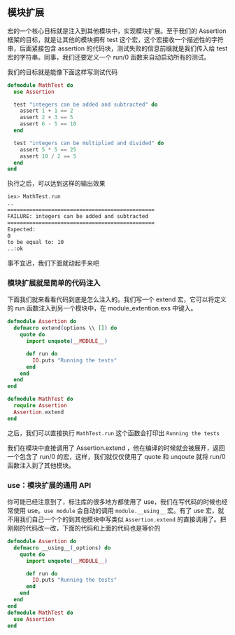 ## 模块扩展

宏的一个核心目标就是注入到其他模块中，实现模块扩展。至于我们的 Assertion 框架的目标，就是让其他的模块拥有 test 这个宏，这个宏接收一个描述性的字符串，后面紧接包含 assertion 的代码块，测试失败的信息前缀就是我们传入给 test 宏的字符串。同事，我们还要定义一个 run/0 函数来自动启动所有的测试。

我们的目标就是能像下面这样写测试代码

```elixir
defmodule MathTest do
  use Assertion

  test "integers can be added and subtracted" do
    assert 1 + 1 == 2
    assert 2 + 3 == 5
    assert 6 - 5 == 10
  end

  test "integers can be multiplied and divided" do
    assert 5 * 5 == 25
    assert 10 / 2 == 5
  end
end
```

执行之后，可以达到这样的输出效果

```bash
iex> MathTest.run
..
===============================================
FAILURE: integers can be added and subtracted
===============================================
Expected:
0
to be equal to: 10
..:ok
```

事不宜迟，我们下面就动起手来吧

### 模块扩展就是简单的代码注入

下面我们就来看看代码到底是怎么注入的。我们写一个 extend 宏，它可以将定义的 run 函数注入到另一个模块中，在 module_extention.exs 中键入。

```elixir
defmodule Assertion do
  defmacro extend(options \\ []) do
    quote do
      import unquote(__MODULE__)

      def run do
        IO.puts "Running the tests"
      end
    end
  end
end

defmodule MathTest do
  require Assertion
  Assertion.extend
end
```

之后，我们可以直接执行 `MathTest.run` 这个函数会打印出 `Running the tests`


我们在模块中直接调用了 Assertion.extend ，他在编译的时候就会被展开，返回一个包含了 run/0 的宏，这样，我们就仅仅使用了 quote 和 unqoute 就将 run/0 函数注入到了其他模块。

### use：模块扩展的通用 API

你可能已经注意到了，标注库的很多地方都使用了 use，我们在写代码的时候也经常使用 use。`use module` 会自动的调用 `module.__using__` 宏。有了 use 宏，就不用我们自己一个个的到其他模块中写类似 `Assertion.extend` 的直接调用了。把刚刚的代码改一改，下面的代码和上面的代码也是等价的


```elixir
defmodule Assertion do
  defmacro __using__(_options) do
    quote do
      import unquote(__MODULE__)

      def run do
        IO.puts "Running the tests"
      end
    end
  end
end
defmodule MathTest do
  use Assertion
end
```

